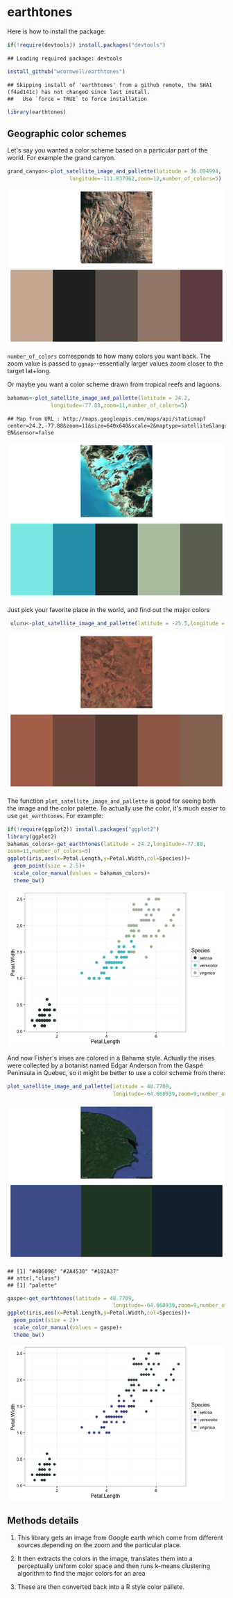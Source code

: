 earthtones
================

Here is how to install the package:

``` r
if(!require(devtools)) install.packages("devtools")
```

    ## Loading required package: devtools

``` r
install_github("wcornwell/earthtones")
```

    ## Skipping install of 'earthtones' from a github remote, the SHA1 (f4ad141c) has not changed since last install.
    ##   Use `force = TRUE` to force installation

``` r
library(earthtones)
```

Geographic color schemes
------------------------

Let's say you wanted a color scheme based on a particular part of the world. For example the grand canyon.

``` r
grand_canyon<-plot_satellite_image_and_pallette(latitude = 36.094994,
                    longitude=-111.837962,zoom=12,number_of_colors=5)
```

![](readme_files/figure-markdown_github/grand%20canyon-1.png)

`number_of_colors` corresponds to how many colors you want back. The zoom value is passed to `ggmap`--essentially larger values zoom closer to the target lat+long.

Or maybe you want a color scheme drawn from tropical reefs and lagoons.

``` r
bahamas<-plot_satellite_image_and_pallette(latitude = 24.2,
              longitude=-77.88,zoom=11,number_of_colors=5)
```

    ## Map from URL : http://maps.googleapis.com/maps/api/staticmap?center=24.2,-77.88&zoom=11&size=640x640&scale=2&maptype=satellite&language=en-EN&sensor=false

![](readme_files/figure-markdown_github/bahamas-1.png)

Just pick your favorite place in the world, and find out the major colors

``` r
 uluru<-plot_satellite_image_and_pallette(latitude = -25.5,longitude = 131,zoom=10,number_of_colors=5)
```

![](readme_files/figure-markdown_github/uluru-1.png)

The function `plot_satellite_image_and_pallette` is good for seeing both the image and the color palette. To actually use the color, it's much easier to use `get_earthtones`. For example:

``` r
if(!require(ggplot2)) install.packages("ggplot2")
library(ggplot2)
bahamas_colors<-get_earthtones(latitude = 24.2,longitude=-77.88,
zoom=11,number_of_colors=3)
ggplot(iris,aes(x=Petal.Length,y=Petal.Width,col=Species))+
  geom_point(size = 2.5)+
  scale_color_manual(values = bahamas_colors)+
  theme_bw()
```

![](readme_files/figure-markdown_github/bahama%20iris-1.png)

And now Fisher's irises are colored in a Bahama style. Actually the irises were collected by a botanist named Edgar Anderson from the Gaspé Peninsula in Quebec, so it might be better to use a color scheme from there:

``` r
plot_satellite_image_and_pallette(latitude = 48.7709,
                                  longitude=-64.660939,zoom=9,number_of_colors = 3)
```

![](readme_files/figure-markdown_github/gaspe-1.png)

    ## [1] "#4B6098" "#2A4530" "#182A37"
    ## attr(,"class")
    ## [1] "palette"

``` r
gaspe<-get_earthtones(latitude = 48.7709,
                                  longitude=-64.660939,zoom=9,number_of_colors = 3)
ggplot(iris,aes(x=Petal.Length,y=Petal.Width,col=Species))+
  geom_point(size = 2)+
  scale_color_manual(values = gaspe)+
  theme_bw()
```

![](readme_files/figure-markdown_github/gaspe-2.png)

Methods details
---------------

1.  This library gets an image from Google earth which come from different sources depending on the zoom and the particular place.

2.  It then extracts the colors in the image, translates them into a perceptually uniform color space and then runs k-means clustering algorithm to find the major colors for an area

3.  These are then converted back into a R style color pallete.
